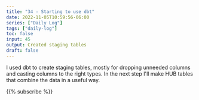 ```yaml
---
title: "34 - Starting to use dbt"
date: 2022-11-05T10:59:56-06:00
series: ["Daily Log"]
tags: ["daily-log"]
toc: false
input: 45
output: Created staging tables
draft: false
---
```

I used dbt to create staging tables, mostly for dropping unneeded columns and casting columns to the right types. In the next step I'll make HUB tables that combine the data in a useful way.

{{% subscribe %}}

